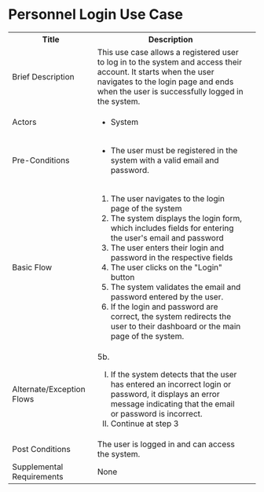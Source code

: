 # Personnel Login Use Case

<table>
  <tr>
    <th> Title </th>
    <th> Description </th>
  </tr>
  <tr>
    <td> Brief Description </td>
    <td>
      This use case allows a registered user to log in to the system and access their account. It starts when the user navigates to the login page and ends when the user is successfully logged in the system.
    </td>
  </tr>
  <tr>
    <td> Actors </td>
    <td>
      <ul>
          <li>System</li>
      </ul>
    </td>
  </tr>
  <tr>
    <td> Pre-Conditions </td>
    <td>
      <ul>
          <li>The user must be registered in the system with a valid email and password.</li>
      </ul>
    </td>
  </tr>
  <tr>
    <td> Basic Flow </td>
    <td>
      <ol>
          <li>The user navigates to the login page of the system</li>
          <li>The system displays the login form, which includes fields for entering the user's email and password</li>
          <li>The user enters their login and password in the respective fields</li>
          <li>The user clicks on the "Login" button</li>
          <li>The system validates the email and password entered by the user.</li>
          <li>If the login and password are correct, the system redirects the user to their dashboard or the main page of the system.</li>
      </ol>
    </td>
  </tr>
  <tr>
    <td> Alternate/Exception Flows </td>
    <td>
       5b. <ol type="I">
        <li> If the system detects that the user has entered an incorrect login or password, it displays an error message indicating that the email or password is incorrect.</li>
        <li>Continue at step 3</li>
      </ol>
    </td>
  <tr>
    <td> Post Conditions </td>
    <td>
        The user is logged in and can access the system.
    <td>
  </tr>
  <tr>
    <td>Supplemental Requirements</td>
    <td>None</td>
  </tr>
<table>
